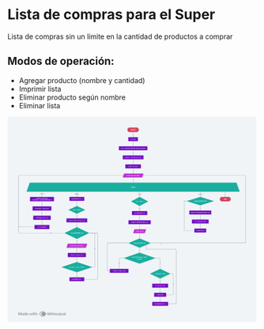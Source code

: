# Lista de compras para el Super

Lista de compras sin un límite en la cantidad de productos a comprar

Modos de operación:
---
* Agregar producto (nombre y cantidad)
* Imprimir lista
* Eliminar producto según nombre
* Eliminar lista

![Diagrama de Flujo](./design/diagrama.png)